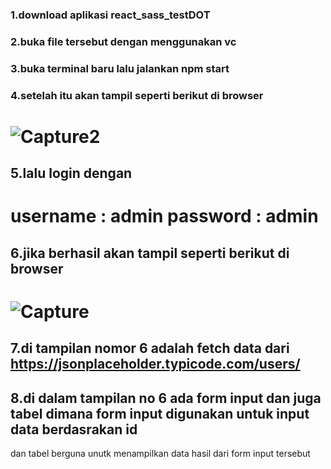 ### 1.download aplikasi react_sass_testDOT
### 2.buka file tersebut dengan menggunakan vc
### 3.buka terminal baru lalu jalankan npm start
### 4.setelah itu akan tampil seperti berikut di browser
![Capture2](https://user-images.githubusercontent.com/64895482/184495809-ddc50f0a-02d1-4674-b506-a45b87684c04.PNG)
========================================================================================
## 5.lalu login dengan 
username : admin
password : admin
==========================================================================================
## 6.jika berhasil akan tampil seperti berikut di browser
![Capture](https://user-images.githubusercontent.com/64895482/184495837-5001e846-55af-4a88-97e6-68ae93c7b366.PNG)
======================================================================================
## 7.di tampilan nomor 6 adalah fetch data dari https://jsonplaceholder.typicode.com/users/
## 8.di dalam tampilan no 6 ada form input dan juga tabel dimana form input digunakan untuk input data berdasrakan id 
dan tabel berguna unutk menampilkan data hasil dari form input tersebut 
